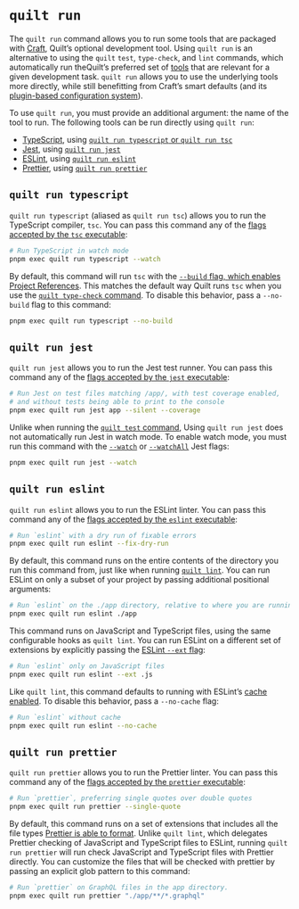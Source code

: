 # `quilt run`

The `quilt run` command allows you to run some tools that are packaged with [Craft](../craft.md), Quilt’s optional development tool. Using `quilt run` is an alternative to using the `quilt` `test`, `type-check`, and `lint` commands, which automatically run theQuilt’s preferred set of [tools](TODO) that are relevant for a given development task. `quilt run` allows you to use the underlying tools more directly, while still benefitting from Craft’s smart defaults (and its [plugin-based configuration system](../craft.md#configuring-hooks)).

To use `quilt run`, you must provide an additional argument: the name of the tool to run. The following tools can be run directly using `quilt run`:

- [TypeScript](TODO), using [`quilt run typescript` or `quilt run tsc`](#quilt-run-typescript)
- [Jest](TODO), using [`quilt run jest`](#quilt-run-jest)
- [ESLint](TODO), using [`quilt run eslint`](#quilt-run-eslint)
- [Prettier](TODO), using [`quilt run prettier`](#quilt-run-prettier)

## `quilt run typescript`

`quilt run typescript` (aliased as `quilt run tsc`) allows you to run the TypeScript compiler, `tsc`. You can pass this command any of the [flags accepted by the `tsc` executable](https://www.typescriptlang.org/docs/handbook/compiler-options.html):

```sh
# Run TypeScript in watch mode
pnpm exec quilt run typescript --watch
```

By default, this command will run `tsc` with the [`--build` flag, which enables Project References](https://www.typescriptlang.org/docs/handbook/project-references.html). This matches the default way Quilt runs `tsc` when you use the [`quilt type-check` command](TODO). To disable this behavior, pass a `--no-build` flag to this command:

```sh
pnpm exec quilt run typescript --no-build
```

## `quilt run jest`

`quilt run jest` allows you to run the Jest test runner. You can pass this command any of the [flags accepted by the `jest` executable](https://jestjs.io/docs/cli):

```sh
# Run Jest on test files matching /app/, with test coverage enabled,
# and without tests being able to print to the console
pnpm exec quilt run jest app --silent --coverage
```

Unlike when running the [`quilt test` command](TODO), Using `quilt run jest` does not automatically run Jest in watch mode. To enable watch mode, you must run this command with the [`--watch`](https://jestjs.io/docs/cli#--watch) or [`--watchAll`](https://jestjs.io/docs/cli#--watchall) Jest flags:

```sh
pnpm exec quilt run jest --watch
```

## `quilt run eslint`

`quilt run eslint` allows you to run the ESLint linter. You can pass this command any of the [flags accepted by the `eslint` executable](https://eslint.org/docs/latest/user-guide/command-line-interface):

```sh
# Run `eslint` with a dry run of fixable errors
pnpm exec quilt run eslint --fix-dry-run
```

By default, this command runs on the entire contents of the directory you run this command from, just like when running [`quilt lint`](TODO). You can run ESLint on only a subset of your project by passing additional positional arguments:

```sh
# Run `eslint` on the ./app directory, relative to where you are running this command
pnpm exec quilt run eslint ./app
```

This command runs on JavaScript and TypeScript files, using the same configurable hooks as `quilt lint`. You can run ESLint on a different set of extensions by explicitly passing the [ESLint `--ext` flag](https://eslint.org/docs/latest/user-guide/command-line-interface#--ext):

```sh
# Run `eslint` only on JavaScript files
pnpm exec quilt run eslint --ext .js
```

Like `quilt lint`, this command defaults to running with ESLint’s [cache enabled](https://eslint.org/docs/latest/user-guide/command-line-interface#--cache). To disable this behavior, pass a `--no-cache` flag:

```sh
# Run `eslint` without cache
pnpm exec quilt run eslint --no-cache
```

## `quilt run prettier`

`quilt run prettier` allows you to run the Prettier linter. You can pass this command any of the [flags accepted by the `prettier` executable](https://prettier.io/docs/en/cli.html):

```sh
# Run `prettier`, preferring single quotes over double quotes
pnpm exec quilt run prettier --single-quote
```

By default, this command runs on a set of extensions that includes all the file types [Prettier is able to format](https://prettier.io/docs/en/index.html). Unlike `quilt lint`, which delegates Prettier checking of JavaScript and TypeScript files to ESLint, running `quilt run prettier` will run check JavaScript and TypeScript files with Prettier directly. You can customize the files that will be checked with prettier by passing an explicit glob pattern to this command:

```sh
# Run `prettier` on GraphQL files in the app directory.
pnpm exec quilt run prettier "./app/**/*.graphql"
```
